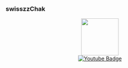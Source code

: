 ### swisszzChak
<div id="header" align="center">
  <img src="https://media1.tenor.com/m/bfOEyTxwK40AAAAC/work-computer.gif" width="100"/>
  <div id="badges">
  <a href="https://www.youtube.com/@Tongchaiswisszz" target=_blank">
    <img src="https://img.shields.io/badge/YouTube-red?style=for-the-badge&logo=youtube&logoColor=white" alt="Youtube Badge"/>
  </a>
  <div id="badges">
  <a href="[your-linkedin-URL](https://www.youtube.com/@Tongchaiswisszz)"
    <img src="https://komarev.com/ghpvc/?username=swisszzChak&style=flat-square&color=blue" alt=""/>
</div>
